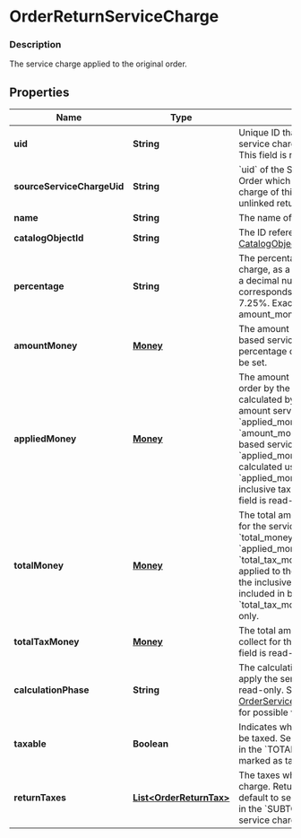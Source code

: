 
# OrderReturnServiceCharge

### Description

The service charge applied to the original order.

## Properties
Name | Type | Description | Notes
------------ | ------------- | ------------- | -------------
**uid** | **String** | Unique ID that identifies the return service charge only within this order.  This field is read-only. |  [optional]
**sourceServiceChargeUid** | **String** | &#x60;uid&#x60; of the Service Charge from the Order which contains the original charge of this service charge, null for unlinked returns. |  [optional]
**name** | **String** | The name of the service charge. |  [optional]
**catalogObjectId** | **String** | The ID referencing the service charge [CatalogObject](#type-catalogobject) |  [optional]
**percentage** | **String** | The percentage of the service charge, as a string representation of a decimal number.  A value of &#x60;7.25&#x60; corresponds to a percentage of 7.25%.  Exactly one of percentage or amount_money should be set. |  [optional]
**amountMoney** | [**Money**](Money.md) | The amount of a non-percentage based service charge.  Exactly one of percentage or amount_money should be set. |  [optional]
**appliedMoney** | [**Money**](Money.md) | The amount of money applied to the order by the service charge, as calculated by the server.  For fixed-amount service charges, &#x60;applied_money&#x60; is equal to &#x60;amount_money&#x60;.  For percentage-based service charges, &#x60;applied_money&#x60; is the money calculated using the percentage. The &#x60;applied_money&#x60; field will include any inclusive tax amounts as well.  This field is read-only. |  [optional]
**totalMoney** | [**Money**](Money.md) | The total amount of money to collect for the service charge.  Note that &#x60;total_money&#x60; does not equal &#x60;applied_money&#x60; plus &#x60;total_tax_money&#x60; if an inclusive tax is applied to the service charge since the inclusive tax amount will be included in both &#x60;applied_money&#x60; and &#x60;total_tax_money&#x60;.  This field is read-only. |  [optional]
**totalTaxMoney** | [**Money**](Money.md) | The total amount of tax money to collect for the service charge.  This field is read-only. |  [optional]
**calculationPhase** | **String** | The calculation phase after which to apply the service charge.  This field is read-only. See [OrderServiceChargeCalculationPhase](#type-orderservicechargecalculationphase) for possible values |  [optional]
**taxable** | **Boolean** | Indicates whether the surcharge can be taxed. Service charges calculated in the &#x60;TOTAL_PHASE&#x60; cannot be marked as taxable. |  [optional]
**returnTaxes** | [**List&lt;OrderReturnTax&gt;**](OrderReturnTax.md) | The taxes which apply to the service charge. Return-level taxes apply by default to service charge calculated in the &#x60;SUBTOTAL_PHASE&#x60; if the service charge is marked as taxable. |  [optional]



